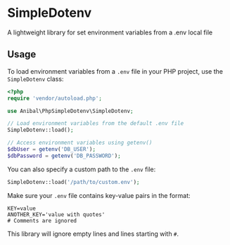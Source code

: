 # SimpleDotenv

A lightweight library for set environment variables from a .env local file

## Usage

To load environment variables from a `.env` file in your PHP project, use the `SimpleDotenv` class:

```php
<?php
require 'vendor/autoload.php';

use Anibal\PhpSimpleDotenv\SimpleDotenv;

// Load environment variables from the default .env file
SimpleDotenv::load();

// Access environment variables using getenv()
$dbUser = getenv('DB_USER');
$dbPassword = getenv('DB_PASSWORD');
```

You can also specify a custom path to the `.env` file:

```php
SimpleDotenv::load('/path/to/custom.env');
```

Make sure your `.env` file contains key-value pairs in the format:

```
KEY=value
ANOTHER_KEY='value with quotes'
# Comments are ignored
```

This library will ignore empty lines and lines starting with `#`.
